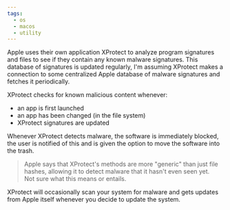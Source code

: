 ```yaml
---
tags:
  - os
  - macos
  - utility
---
```

Apple uses their own application XProtect to analyze program signatures and files to see if they contain any known malware signatures. This database of signatures is updated regularly, I'm assuming XProtect makes a connection to some centralized Apple database of malware signatures and fetches it periodically.

XProtect checks for known malicious content whenever:

- an app is first launched
- an app has been changed (in the file system)
- XProtect signatures are updated

Whenever XProtect detects malware, the software is immediately blocked, the user is notified of this and is given the option to move the software into the trash. 

>Apple says that XProtect's methods are more "generic" than just file hashes, allowing it to detect malware that it hasn't even seen yet.  
>Not sure what this means or entails.

XProtect will occasionally scan your system for malware and gets updates from Apple itself whenever you decide to update the system.
